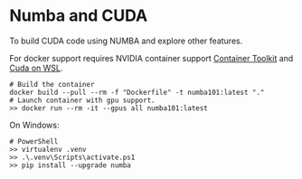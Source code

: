 # Numba and CUDA

To build CUDA code using NUMBA and explore other features.

For docker support requires NVIDIA container support [Container Toolkit](https://docs.nvidia.com/datacenter/cloud-native/container-toolkit/install-guide.html) and [Cuda on WSL](https://docs.nvidia.com/cuda/wsl-user-guide/index.html).

```
# Build the container
docker build --pull --rm -f "Dockerfile" -t numba101:latest "." 
# Launch container with gpu support.
>> docker run --rm -it --gpus all numba101:latest
```

On Windows:
```
# PowerShell
>> virtualenv .venv
>> .\.venv\Scripts\activate.ps1
>> pip install --upgrade numba
```
